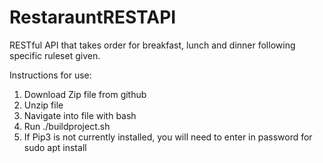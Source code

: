 # RestarauntRESTAPI
RESTful API that takes order for breakfast, lunch and dinner following specific ruleset given.

Instructions for use:
1. Download Zip file from github
2. Unzip file
3. Navigate into file with bash
4. Run ./buildproject.sh
5. If Pip3 is not currently installed, you will need to enter in password for sudo apt install

